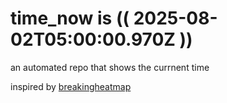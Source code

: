 # time_now is (( 2025-08-02T05:00:00.970Z ))

an automated repo that shows the currnent time

inspired by [breakingheatmap](https://github.com/breakingheatmap/breakingheatmap)